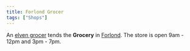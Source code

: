 ```yaml
---
title: Forlond Grocer
tags: ["Shops"]
---
```

An [elven grocer](elven_grocer "wikilink") tends the **Grocery** in
[Forlond](Forlond "wikilink"). The store is open 9am - 12pm and 3pm -
7pm.
